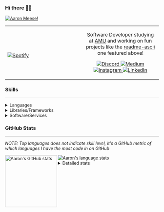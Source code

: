 ### Hi there 👋🏻
[![Aaron Meese!](https://user-images.githubusercontent.com/17814535/88975338-a2aabf00-d27f-11ea-963f-8a19608716b4.png)](https://github.com/ajmeese7/readme-ascii "README ASCII")

<!-- Modified from project here: https://github.com/novatorem/novatorem -->
<table width="100%"> 
  <tr>
  <td width="50%">
      
&nbsp; <br> [![Spotify](https://ajmeese7.vercel.app/api/spotify)](https://open.spotify.com/user/ajmeese)

  </td>
  <td width="50%">

<p align="center">
Software Developer studying at <a href="https://www.amu.apus.edu/">AMU</a> and working on fun 
projects like the <a href="https://github.com/ajmeese7/readme-ascii">readme-ascii</a> one featured above!
</p>
<p align="center">
  <a href="https://discord.gg/PxRTQg3">
    <img src="https://img.shields.io/badge/discord-ajmeese7%234835-369?style=flat-square&logo=discord&logoColor=white&color=purple" alt="Discord" title="Discord">
  </a>
  <a href="https://link.aaronmeese.com/medium">
    <img src="https://img.shields.io/badge/medium-ajmeese7-1DB954?style=flat-square&logo=medium&logoColor=white" alt="Medium" title="Medium">
  </a>
  <br />
  <a href="https://link.aaronmeese.com/instagram">
    <img src="https://img.shields.io/badge/instagram-ajmeese7-1DB954?style=flat-square&logo=instagram&logoColor=white&color=c13584" alt="Instagram" title="Instagram">
  </a>
  <a href="https://link.aaronmeese.com/linkedin">
    <img src="https://img.shields.io/badge/linkedIn-aaronmeese-1DB954?style=flat-square&logo=linkedin&logoColor=white&color=blue" alt="LinkedIn" title="LinkedIn">
  </a>
</p>
  </td>
  </table>

[//]: <> (The `&nbsp;` is to have Aphelion take up more space)

### Skills ###
----
<details>
<summary>Languages</summary>

+ JavaScript
+ HTML
+ CSS
    + [README ASCII](https://github.com/ajmeese7/readme-ascii)
+ PHP
    + [Coupon Booked](https://github.com/ajmeese7/coupon-booked)
    + [Steam Summary](https://github.com/ajmeese7/steam-summary)
+ Java
    + [BRCC Java](https://github.com/ajmeese7/brcc-java)
    + [Euler Problems](https://github.com/ajmeese7/euler-problems)

</details>
<details>
<summary>Libraries/Frameworks</summary>

+ NodeJS
    + [Snapchat Share](https://github.com/ajmeese7/snapchat-share)
    + [FRC Spreadsheets](https://github.com/ajmeese7/frc-spreadsheets)
+ Cordova
+ React Native
+ jQuery
+ Discord.js
    + [Spambot](https://github.com/ajmeese7/spambot)
    + [Automatic Reactions](https://github.com/ajmeese7/automatic-reactions)
    + [Multiple Reactions](https://github.com/ajmeese7/multiple-reactions)
    + [Galley Calls](https://github.com/ajmeese7/galley-calls)
    + [Tatsu Toolbox](https://github.com/ajmeese7/tatsu-toolbox)
+ Puppeteer
    + [README ASCII](https://github.com/ajmeese7/readme-ascii)
    + [Dynamic Page Retrieval](https://github.com/ajmeese7/dynamic-page-retrieval)
+ Nightmare.js
    + [Steam Queue Clicker](https://github.com/ajmeese7/steam-queue-clicker)
    + [Repbot](https://github.com/ajmeese7/repbot)
+ Express
    + [Galley Calls](https://github.com/ajmeese7/galley-calls)
+ pdf-lib
+ async

</details>
<details>
<summary>Software/Services</summary>

+ Wallpaper Engine
    + [Random Wallpaper](https://github.com/ajmeese7/random-wallpaper)
    + [Image of the Day](https://github.com/ajmeese7/image-of-the-day)
+ phpMyAdmin
+ cPanel
+ Cloudinary
+ Cloudflare Workers
+ Firefox Extensions
    + [Chess Next Move](https://github.com/ajmeese7/chess-next-move)
    + [Gmail Label Organizer](https://github.com/ajmeese7/gmail-label-organizer)
+ Google Analytics
+ Heroku
+ Nexmo
+ Twilio
    + [Galley Calls](https://github.com/ajmeese7/galley-calls)
+ Sonix
    + [Galley Calls](https://github.com/ajmeese7/galley-calls)
+ Auth0
+ OneSignal

</details>

### GitHub Stats ###
----
*NOTE: Top languages does not indicate skill level, it's a GitHub metric of which languages I have the most code in on GitHub*

<a href="https://profile-summary-for-github.com/user/ajmeese7">
  <img align="left" height="170px" src="https://github-readme-stats.vercel.app/api?username=ajmeese7&show_icons=true&line_height=27&count_private=true&include_all_commits=true" alt="Aaron's GitHub stats"/>
  <img src="https://github-readme-stats.vercel.app/api/top-langs/?username=ajmeese7&hide_langs_below=5&layout=compact" alt="Aaron's language stats"/>
</a>

<details>
<summary>Detailed stats</summary>

### :zap: Recent Activity
<!--START_SECTION:activity-->
1. ❗️ Opened issue [#16](https://github.com/dwyl/phoenix-liveview-todo-list-tutorial/issues/16) in [dwyl/phoenix-liveview-todo-list-tutorial](https://github.com/dwyl/phoenix-liveview-todo-list-tutorial)
2. 💪 Opened PR [#15](https://github.com/dwyl/phoenix-liveview-todo-list-tutorial/pull/15) in [dwyl/phoenix-liveview-todo-list-tutorial](https://github.com/dwyl/phoenix-liveview-todo-list-tutorial)
3. 🗣 Commented on [#1220](https://github.com/perkeep/perkeep/issues/1220) in [perkeep/perkeep](https://github.com/perkeep/perkeep)
4. 🗣 Commented on [#506](https://github.com/morpheusthewhite/spicetify-themes/issues/506) in [morpheusthewhite/spicetify-themes](https://github.com/morpheusthewhite/spicetify-themes)
5. 💪 Opened PR [#47](https://github.com/dwyl/phoenix-liveview-counter-tutorial/pull/47) in [dwyl/phoenix-liveview-counter-tutorial](https://github.com/dwyl/phoenix-liveview-counter-tutorial)
<!--END_SECTION:activity-->

### 🧐 Waka Stats
<!--START_SECTION:waka-->
**🐱 My Github Data** 

> 🏆 155 Contributions in the Year 2021
 > 
> 📦 65.9 kB Used in Github's Storage 
 > 
> 🚫 Not Opted to Hire
 > 
> 📜 53 Public Repositories 
 > 
> 🔑 20 Private Repositories  
 > 
**I'm an Early 🐤** 

```text
🌞 Morning    324 commits    ████████░░░░░░░░░░░░░░░░░   33.75% 
🌆 Daytime    407 commits    ██████████░░░░░░░░░░░░░░░   42.4% 
🌃 Evening    220 commits    █████░░░░░░░░░░░░░░░░░░░░   22.92% 
🌙 Night      9 commits      ░░░░░░░░░░░░░░░░░░░░░░░░░   0.94%

```
📅 **I'm Most Productive on Saturday** 

```text
Monday       117 commits    ███░░░░░░░░░░░░░░░░░░░░░░   12.19% 
Tuesday      125 commits    ███░░░░░░░░░░░░░░░░░░░░░░   13.02% 
Wednesday    101 commits    ██░░░░░░░░░░░░░░░░░░░░░░░   10.52% 
Thursday     114 commits    ███░░░░░░░░░░░░░░░░░░░░░░   11.88% 
Friday       144 commits    ███░░░░░░░░░░░░░░░░░░░░░░   15.0% 
Saturday     183 commits    ████░░░░░░░░░░░░░░░░░░░░░   19.06% 
Sunday       176 commits    ████░░░░░░░░░░░░░░░░░░░░░   18.33%

```


📊 **This Week I Spent My Time On** 

```text
⌚︎ Time Zone: America/Chicago

💬 Programming Languages: 
JavaScript               4 hrs 4 mins        ████████████████████░░░░░   82.71% 
SCSS                     44 mins             ███░░░░░░░░░░░░░░░░░░░░░░   15.09% 
CSS                      6 mins              ░░░░░░░░░░░░░░░░░░░░░░░░░   2.2%

🐱‍💻 Projects: 
stocks-dashboard         4 hrs 55 mins       █████████████████████████   100.0%

```

**I Mostly Code in JavaScript** 

```text
JavaScript               31 repos            ██████████████░░░░░░░░░░░   57.41% 
HTML                     9 repos             ████░░░░░░░░░░░░░░░░░░░░░   16.67% 
Java                     4 repos             █░░░░░░░░░░░░░░░░░░░░░░░░   7.41% 
CSS                      3 repos             █░░░░░░░░░░░░░░░░░░░░░░░░   5.56% 
Python                   3 repos             █░░░░░░░░░░░░░░░░░░░░░░░░   5.56%

```



<!--END_SECTION:waka-->
</details>
